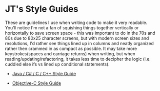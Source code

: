 # JT's Style Guides

These are guidelines I use when writing code to make it very readable.  You'll notice I'm not a fan of squishing things together vertically or horizontally to save screen space - this was important to do in the 70s and 80s due to 80x25 character screens, but with modern screen sizes and resolutions, I'd rather see things lined up in columns and neatly organized rather then crammed in as compact as possible.  It may take more keystrokes(spaces and carriage returns) when writing, but when reading/updating/refactoring, it takes less time to decipher the logic (i.e. cuddled else ifs vs lined up conditional statements).  

* [Java / C# / C / C++ Style Guide](java-c.md)

* [Objective-C Style Guide](obj-c.md)
